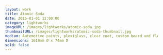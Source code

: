 ```yaml
---
layout: work
title: Atomic Soda
date: 2015-01-01 12:00:00
category: lightworks
imageURL: /images/lightworks/atomic-soda.jpg
thumbnailURL: /images/lightworks/atomic-soda-thumbnail.jpg
medium: Automotive paints, plexiglass, clear coat, custom board and flexi ply, LEDs, 24v power supply, electrical cable, 240v plug, micro controller
dimensions: 1618mm Ø x 74mm D
sold: false
---
```

